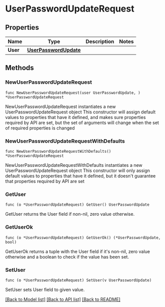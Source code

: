 # UserPasswordUpdateRequest

## Properties

Name | Type | Description | Notes
------------ | ------------- | ------------- | -------------
**User** | [**UserPasswordUpdate**](UserPasswordUpdate.md) |  | 

## Methods

### NewUserPasswordUpdateRequest

`func NewUserPasswordUpdateRequest(user UserPasswordUpdate, ) *UserPasswordUpdateRequest`

NewUserPasswordUpdateRequest instantiates a new UserPasswordUpdateRequest object
This constructor will assign default values to properties that have it defined,
and makes sure properties required by API are set, but the set of arguments
will change when the set of required properties is changed

### NewUserPasswordUpdateRequestWithDefaults

`func NewUserPasswordUpdateRequestWithDefaults() *UserPasswordUpdateRequest`

NewUserPasswordUpdateRequestWithDefaults instantiates a new UserPasswordUpdateRequest object
This constructor will only assign default values to properties that have it defined,
but it doesn't guarantee that properties required by API are set

### GetUser

`func (o *UserPasswordUpdateRequest) GetUser() UserPasswordUpdate`

GetUser returns the User field if non-nil, zero value otherwise.

### GetUserOk

`func (o *UserPasswordUpdateRequest) GetUserOk() (*UserPasswordUpdate, bool)`

GetUserOk returns a tuple with the User field if it's non-nil, zero value otherwise
and a boolean to check if the value has been set.

### SetUser

`func (o *UserPasswordUpdateRequest) SetUser(v UserPasswordUpdate)`

SetUser sets User field to given value.



[[Back to Model list]](../README.md#documentation-for-models) [[Back to API list]](../README.md#documentation-for-api-endpoints) [[Back to README]](../README.md)


